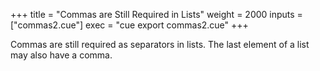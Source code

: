 +++
title = "Commas are Still Required in Lists"
weight = 2000
inputs = ["commas2.cue"]
exec = "cue export commas2.cue"
+++


Commas are still required as separators in lists.
The last element of a list may also have a comma.

